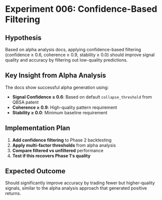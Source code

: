 # Experiment 006: Confidence-Based Filtering

## Hypothesis
Based on alpha analysis docs, applying confidence-based filtering (confidence ≥ 0.6, coherence ≥ 0.9, stability ≥ 0.0) should improve signal quality and accuracy by filtering out low-quality predictions.

## Key Insight from Alpha Analysis
The docs show successful alpha generation using:
- **Signal Confidence ≥ 0.6**: Based on default `collapse_threshold` from QBSA patent
- **Coherence ≥ 0.9**: High-quality pattern requirement
- **Stability ≥ 0.0**: Minimum baseline requirement

## Implementation Plan
1. **Add confidence filtering** to Phase 2 backtesting
2. **Apply multi-factor thresholds** from alpha analysis
3. **Compare filtered vs unfiltered** performance
4. **Test if this recovers Phase 1's quality**

## Expected Outcome
Should significantly improve accuracy by trading fewer but higher-quality signals, similar to the alpha analysis approach that generated positive returns.
